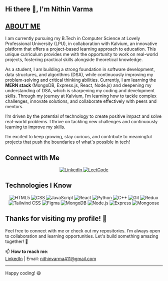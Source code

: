 ## Hi there 👋, I'm Nithin Varma

## **<u>ABOUT ME</u>**

I am currently pursuing my B.Tech in Computer Science at Lovely Professional University (LPU), in collaboration with Kalvium, an innovative platform that offers a project-based learning approach to education. This unique curriculum provides me with the opportunity to work on real-world projects, fostering practical skills alongside theoretical knowledge.

As a student, I am building a strong foundation in software development, data structures, and algorithms (DSA), while continuously improving my problem-solving and critical thinking abilities. Currently, I am learning the **MERN stack** (MongoDB, Express.js, React, Node.js) and deepening my understanding of DSA, which is sharpening my coding and development skills. Through my journey at Kalvium, I’m learning how to tackle complex challenges, innovate solutions, and collaborate effectively with peers and mentors.

I’m driven by the potential of technology to create positive impact and solve real-world problems. I thrive on tackling new challenges and continuously learning to improve my skills.

I’m excited to keep growing, stay curious, and contribute to meaningful projects that push the boundaries of what's possible in tech!

## Connect with Me

<div align="center">
  <a href="https://www.linkedin.com/in/nithin-varma-58a605326" target="_blank">
    <img src="https://img.shields.io/badge/LinkedIn-%230077B5?style=for-the-badge&logo=linkedin&logoColor=white" alt="LinkedIn" />
  </a>
  <a href="https://leetcode.com/u/nithinvarma411/" target="_blank">
    <img src="https://img.shields.io/badge/LeetCode-%23FFA116?style=for-the-badge&logo=LeetCode&logoColor=white" alt="LeetCode" />
  </a>
</div>

## Technologies I Know

<div align="center">
  <img src="https://img.shields.io/badge/HTML5-%23E34F26?style=for-the-badge&logo=html5&logoColor=white" alt="HTML5" />
  <img src="https://img.shields.io/badge/CSS-%231572B6?style=for-the-badge&logo=css3&logoColor=white" alt="CSS" />
  <img src="https://img.shields.io/badge/JavaScript-%23F7DF1E?style=for-the-badge&logo=javascript&logoColor=black" alt="JavaScript" />
  <img src="https://img.shields.io/badge/React-%2361DAFB?style=for-the-badge&logo=react&logoColor=black" alt="React" />
  <img src="https://img.shields.io/badge/Python-%233776AB?style=for-the-badge&logo=python&logoColor=white" alt="Python" />
  <img src="https://img.shields.io/badge/C%2B%2B-%2300599C?style=for-the-badge&logo=c%2B%2B&logoColor=white" alt="C++" />
  <img src="https://img.shields.io/badge/Git-%23F1502F?style=for-the-badge&logo=git&logoColor=white" alt="Git" />
  <img src="https://img.shields.io/badge/Redux-%23593d88?style=for-the-badge&logo=redux&logoColor=white" alt="Redux" />
  <img src="https://img.shields.io/badge/TailwindCSS-%2338B2AC?style=for-the-badge&logo=tailwind-css&logoColor=white" alt="Tailwind CSS" />
  <img src="https://img.shields.io/badge/Figma-%23F24E1E?style=for-the-badge&logo=figma&logoColor=white" alt="Figma" />
  <img src="https://img.shields.io/badge/MongoDB-%2347A248?style=for-the-badge&logo=mongodb&logoColor=white" alt="MongoDB" />
  <img src="https://img.shields.io/badge/Node.js-%2361DAFB?style=for-the-badge&logo=node.js&logoColor=white" alt="Node.js" />
  <img src="https://img.shields.io/badge/Express-%23404d59?style=for-the-badge&logo=express&logoColor=white" alt="Express" />
  <img src="https://img.shields.io/badge/Mongoose-%2300B1A7?style=for-the-badge&logo=mongoose&logoColor=white" alt="Mongoose" />
</div>

## Thanks for visiting my profile! 🙏

Feel free to connect with me or check out my repositories. I’m always open to collaboration and learning opportunities. Let's build something amazing together! 🚀

📫 **How to reach me**:  
[LinkedIn](https://www.linkedin.com/in/nithin-varma-58a605326/) | Email: [nithinvarma411@gmail.com](mailto:nithinvarma411@gmail.com)

---

Happy coding! 😄
